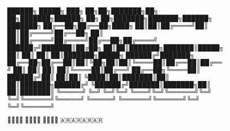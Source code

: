 
██████╗  █████╗ ███╗   ██╗██╗███████╗██╗  ██╗███████╗██████╗     ██╗   ██╗███████╗███████╗██████╗ ███████╗
██╔══██╗██╔══██╗████╗  ██║██║██╔════╝██║  ██║██╔════╝██╔══██╗    ██║   ██║██╔════╝██╔════╝██╔══██╗██╔════╝
██████╔╝███████║██╔██╗ ██║██║███████╗███████║█████╗  ██║  ██║    ██║   ██║███████╗█████╗  ██████╔╝███████╗
██╔══██╗██╔══██║██║╚██╗██║██║╚════██║██╔══██║██╔══╝  ██║  ██║    ██║   ██║╚════██║██╔══╝  ██╔══██╗╚════██║
██████╔╝██║  ██║██║ ╚████║██║███████║██║  ██║███████╗██████╔╝    ╚██████╔╝███████║███████╗██║  ██║███████║
╚═════╝ ╚═╝  ╚═╝╚═╝  ╚═══╝╚═╝╚══════╝╚═╝  ╚═╝╚══════╝╚═════╝      ╚═════╝ ╚══════╝╚══════╝╚═╝  ╚═╝╚══════╝
                                                                                                          


🐧🐧🐧🐧
🐧🐧🐧🐧
🐧🐧🐧🐧
🇦🇷🇦🇷🇦🇷🇦🇷
